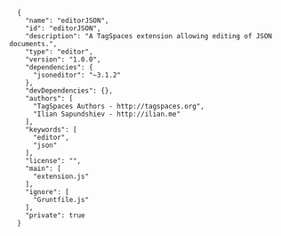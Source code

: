       {
        "name": "editorJSON",
        "id": "editorJSON",
        "description": "A TagSpaces extension allowing editing of JSON documents.",
        "type": "editor",
        "version": "1.0.0",
        "dependencies": {
          "jsoneditor": "~3.1.2"
        },
        "devDependencies": {},
        "authors": [
          "TagSpaces Authors - http://tagspaces.org",
          "Ilian Sapundshiev - http://ilian.me"
        ],
        "keywords": [
          "editor",
          "json"
        ],
        "license": "",
        "main": [
          "extension.js"
        ],
        "ignore": [
          "Gruntfile.js"
        ],
        "private": true
      }
